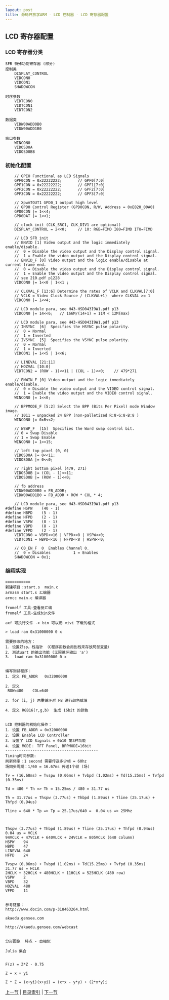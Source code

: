 ```yaml
---
layout: post
title: 源码开放学ARM - LCD 控制器 - LCD 寄存器配置
---
```


## LCD 寄存器配置

### LCD 寄存器分类

	SFR 特殊功能寄存器 (部分)
	控制类
		DISPLAY_CONTROL
		VIDCON0 
		VIDCON1
		SHADOWCON
		
	时序参数
		VIDTCON0
		VIDTCON1
		VIDTCON2
		
	数据类	
		VIDW00ADD0B0
		VIDW00ADD1B0
		
	窗口参数
		WINCON0
		VIDOSD0A
		VIDOSD0BB

### 初始化配置
		// GPIO Functional as LCD Signals
		GPF0CON = 0x22222222;		// GPF0[7:0]
		GPF1CON = 0x22222222;		// GPF1[7:0]
		GPF2CON = 0x22222222;		// GPF2[7:0]
		GPF3CON = 0x22222222;		// GPF3[7:0]
	
		// XpwmTOUT1 GPD0_1 output high level
		// GPD0 Control Register (GPD0CON, R/W, Address = 0xE020_00A0)
		GPD0CON |= 1<<4;
		GPD0DAT |= 1<<1;
	
		// clock init (CLK_SRC1, CLK_DIV1 are optional)
		DISPLAY_CONTROL = 2<<0;		// 10: RGB=FIMD I80=FIMD ITU=FIMD
	
		// LCD SFR init
		// ENVID [1] Video output and the logic immediately enable/disable. 
		//	0 = Disable the video output and the Display control signal. 
		//	1 = Enable the video output and the Display control signal. 
		// ENVID_F [0] Video output and the logic enable/disable at current frame end. 
		//	0 = Disable the video output and the Display control signal. 
		//	1 = Enable the video output and the Display control signal.  
		// see 210.pdf p1228
		VIDCON0 |= 1<<0 | 1<<1 ;
	
		// CLKVAL_F [13:6] Determine the rates of VCLK and CLKVAL[7:0]  
		// VCLK = Video Clock Source / (CLKVAL+1)  where CLKVAL >= 1  
		VIDCON0 |= 1<<4;
	
		// LCD module para, see H43-HSD043I9W1.pdf p13
		VIDCON0 |= 14<<6;	// 166M/(14+1) = 11M < 12M(max)
	
		// LCD module para, see H43-HSD043I9W1.pdf p13
		// IHSYNC  [6]  Specifies the HSYNC pulse polarity. 
		//	0 = Normal               
		//	1 = Inverted 
		// IVSYNC  [5]  Specifies the VSYNC pulse polarity. 
		//	0 = Normal               
		//	1 = Inverted 	
		VIDCON1 |= 1<<5 | 1<<6;
	
		// LINEVAL [21:11] 
		// HOZVAL [10:0] 
		VIDTCON2 = (ROW - 1)<<11 | (COL - 1)<<0;	// 479*271
	
		// ENWIN_F [0] Video output and the logic immediately enable/disable. 
		//	0 = Disable the video output and the VIDEO control signal. 
		//	1 = Enable the video output and the VIDEO control signal. 
		WINCON0 |= 1<<0;
	
		// BPPMODE_F [5:2] Select the BPP (Bits Per Pixel) mode Window image.  
		// 1011 = unpacked 24 BPP (non-palletized R:8-G:8-B:8 )  
		WINCON0 |= 0xB<<2;
	
		// WSWP_F  [15]  Specifies the Word swap control bit. 
		// 0 = Swap Disable         
		// 1 = Swap Enable 
		WINCON0 |= 1<<15;	
	
		// left top pixel (0, 0)
		VIDOSD0A |= 0<<11;
		VIDOSD0A |= 0<<0;
	
		// right bottom pixel (479, 271)
		VIDOSD0B |= (COL - 1)<<11;
		VIDOSD0B |= (ROW - 1)<<0;
	
		// fb address
		VIDW00ADD0B0 = FB_ADDR;
		VIDW00ADD1B0 = FB_ADDR + ROW * COL * 4;
	
		// LCD module para, see H43-HSD043I9W1.pdf p13
	#define HSPW 	(40 - 1)
	#define HBPD 	(5 - 1)
	#define	HFPD 	(2 - 1)
	#define VSPW	(8 - 1)
	#define VBPD 	(8 - 1)
	#define VFPD 	(2 - 1)
		VIDTCON0 = VBPD<<16 | VFPD<<8 | VSPW<<0;
		VIDTCON1 = HBPD<<16 | HFPD<<8 | HSPW<<0;
	
		// C0_EN_F  0  Enables Channel 0. 
		//	0 = Disables          1 = Enables 
		SHADOWCON = 0x1;	
	

### 编程实现
	===========
	新建项目：start.s  main.c 
	armasm start.s 汇编器
	armcc main.c 编译器
	
	fromelf 工具-查看反汇编
	fromelf 工具-生成bin文件
	
	axf 可执行文件 -> bin 可以用 vivi 下载的格式
	
	> load ram 0x31000000 0 x
	
	需要修改的地方：
	1. 设置好sp，栈指针 （C程序函数会用到栈来存放局部变量）
	2. 测试uart 的输出功能 (无限循环输出 'a')
	3.  load ram 0x31000000 0 x
	
	
	编写测试程序：
	1. 定义 FB_ADDR	0x32000000
	
	2. 定义
	 ROW=480	COL=640
	
	3. for (i, j) 两重循环对 FB 进行颜色赋值
	
	4. 定义 RGB16(r,g,b) 	生成 16bit 的颜色
	
	
	LCD 控制器的初始化操作：
	1. 设置 FB_ADDR = 0x32000000
	2. 设置 Enable LCD Controller 
	3. 设置了 LCD Signals = 0b10 第3种功能
	4. 设置 MODE： TFT Panel, BPPMODE=16bit
	-----------------------------------------
	Timing时间参数:
	刷新频率：1 second 需要传送多少帧 = 60hz
	场同步周期：1/60 = 16.67ms 传送1个帧 (场)
	
	Tv = (16.68ms) = Tvspw (0.06ms) + Tvbpd (1.02ms) + Td(15.25ms) + Tvfpd (0.35ms)
	
	Td = 480 * Th => Th = 15.25ms / 480 = 31.77 us
	
	Th = 31.77us = Thspw (3.77us) + Thbpd (1.89us) + Tline (25.17us) + Thfpd (0.94us)
	
	Tline = 640 * Tp => Tp = 25.17us/640 =  0.04 us => 25Mhz
	
	
	
	Thspw (3.77us) + Thbpd (1.89us) + Tline (25.17us) + Thfpd (0.94us)
	0.04 us = VCLK
	94VCLK + 47VCLK + 640VLCK + 24VCLK = 805VCLK (640 column)
	HSPW	94
	HBPD	47
	LINEVAL	640
	HFPD	24
	
	Tvspw (0.06ms) + Tvbpd (1.02ms) + Td(15.25ms) + Tvfpd (0.35ms)
	31.77 us = HCLK
	2HCLK + 32HCLK + 480HCLK + 11HCLK = 525HCLK (480 row)
	VSPW	2
	VBPD	32
	HOZVAL	480
	VFPD	11
	
	
	参考链接：
	http://www.docin.com/p-318463264.html
	
	akaedu.gensee.com
	
	http://akaedu.gensee.com/webcast
	
	
	分形图像  特点 - 自相似
	
	Julia 集合
	
	
	F(z) = Z*Z - 0.75
	
	Z = x + yi
	
	Z * Z = (x+yi)(x+yi) = (x*x - y*y) + (2*x*y)i
	
	


[上一节](chp12-4.html)  |  [目录索引](../index.html)  |  [下一节](chp12-6.html)
